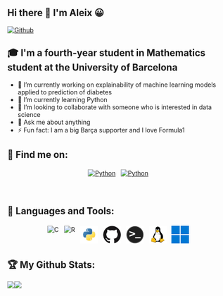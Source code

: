 ## Hi there 👋 I'm Aleix 😀
[![Github](https://img.shields.io/github/followers/aleixnieto?label=Followers&logo=Github)](https://github.com/CharalambosIoannou)

## 🎓 I'm a fourth-year student in Mathematics student at the University of Barcelona

- 🔭 I’m currently working on explainability of machine learning models applied to prediction of diabetes
- 🌱 I’m currently learning Python
- 👯 I’m looking to collaborate with someone who is interested in data science
- 💬 Ask me about anything
- ⚡ Fun fact: I am a big Barça supporter and I love Formula1

## :email: Find me on:

<!--
[<img align="left" alt="aleixnieto | LinkedIn" width="40px" src="https://www.linkedin.com/in/aleixnieto/" />][linkedin]
[<img align="left" alt="aleixnieto | Mail" width="40px" src="https://cdn.jsdelivr.net/npm/simple-icons@v3/icons/gmail.svg" />][mail]
-->

<p align="center">
 <a href="https://www.linkedin.com/in/aleixnieto" target="_blank" rel="noopener noreferrer"> <img src="https://cdn.jsdelivr.net/npm/simple-icons@v3/icons/linkedin.svg" alt="Python" height="40" style="vertical-align:top; margin:4px"></a>
 <a href="mailto:aleixnieto@gmail.com"> <img src="https://cdn.jsdelivr.net/npm/simple-icons@v3/icons/gmail.svg" alt="Python" height="40" style="vertical-align:top; margin:4px"></a> 
 
</p>

<br />

## 🧰 Languages and Tools:
<p align="center">
 <img src="https://upload.wikimedia.org/wikipedia/commons/thumb/1/18/C_Programming_Language.svg/1853px-C_Programming_Language.svg.png" alt="C" height="40" style="vertical-align:top; margin:4px">
<img src="https://upload.wikimedia.org/wikipedia/commons/thumb/1/1b/R_logo.svg/1200px-R_logo.svg.png" alt="R" height="40" style="vertical-align:top; margin:4px">
 
 <img src="https://raw.githubusercontent.com/github/explore/80688e429a7d4ef2fca1e82350fe8e3517d3494d/topics/python/python.png" alt="Python" height="40" style="vertical-align:top; margin:4px">
 <img src="https://raw.githubusercontent.com/github/explore/78df643247d429f6cc873026c0622819ad797942/topics/github/github.png" alt="Github" height="40" style="vertical-align:top; margin:4px">
  <img src="https://raw.githubusercontent.com/github/explore/80688e429a7d4ef2fca1e82350fe8e3517d3494d/topics/terminal/terminal.png" alt="Terminal" height="40" style="vertical-align:top; margin:4px">
<img src="https://raw.githubusercontent.com/github/explore/80688e429a7d4ef2fca1e82350fe8e3517d3494d/topics/linux/linux.png" alt="Linux" height="40" style="vertical-align:top; margin:4px" alt="Windows" height="40" style="vertical-align:top; margin:4px">
<img src="https://raw.githubusercontent.com/github/explore/80688e429a7d4ef2fca1e82350fe8e3517d3494d/topics/windows/windows.png" alt="Windows" height="40" style="vertical-align:top; margin:4px">
 
## :trophy: My Github Stats:

<!--
![GitHub stats](https://readme-stats-cfgj2cxdy.vercel.app/api?username=aleixnieto&count_private=true&show_icons=true&theme=tokyonight)
![Top Langs](https://readme-stats-cfgj2cxdy.vercel.app/api/top-langs/?username=aleixnieto&hide=php&theme=tokyonight)
-->
<div>
<a href="https://github-readme-stats.vercel.app/api?username=aleixnieto&theme=tokyonight">
  <img  align="left" src="https://github-readme-stats.vercel.app/api?username=aleixnieto&count_private=true&show_icons=true&theme=tokyonight" />
</a>
<a href="https://github-readme-stats.vercel.app/api/top-langs/?username=aleixnieto&hide=php&theme=tokyonight">
  <img align="left" src="https://github-readme-stats.vercel.app/api/top-langs/?username=aleixnieto&hide=php&theme=tokyonight" />
</a>
</div>

[website]: https://aleixnieto.github.io/
[linkedin]: https://linkedin.com/in/aleixnieto
[mail]: mailto:aleixnieto@gmail.com
